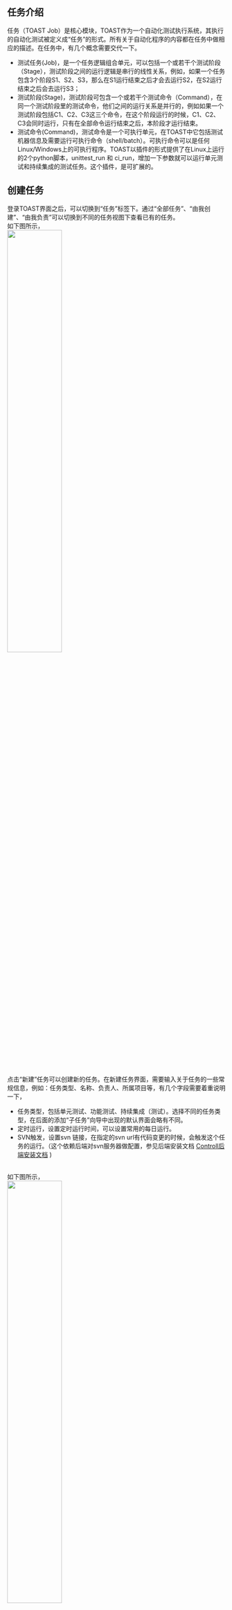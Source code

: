 ## 任务介绍
任务（TOAST Job）是核心模块，TOAST作为一个自动化测试执行系统，其执行的自动化测试被定义成“任务”的形式。所有关于自动化程序的内容都在任务中做相应的描述。在任务中，有几个概念需要交代一下。
* 测试任务(Job)，是一个任务逻辑组合单元，可以包括一个或若干个测试阶段（Stage），测试阶段之间的运行逻辑是串行的线性关系，例如，如果一个任务包含3个阶段S1、S2、S3，那么在S1运行结束之后才会去运行S2，在S2运行结束之后会去运行S3；
* 测试阶段(Stage)，测试阶段可包含一个或若干个测试命令（Command），在同一个测试阶段里的测试命令，他们之间的运行关系是并行的，例如如果一个测试阶段包括C1、C2、C3这三个命令，在这个阶段运行的时候，C1、C2、C3会同时运行，只有在全部命令运行结束之后，本阶段才运行结束。
* 测试命令(Command)，测试命令是一个可执行单元，在TOAST中它包括测试机器信息及需要运行可执行命令（shell/batch）。可执行命令可以是任何Linux/Windows上的可执行程序。TOAST以插件的形式提供了在Linux上运行的2个python脚本，unittest_run 和 ci_run，增加一下参数就可以运行单元测试和持续集成的测试任务。这个插件，是可扩展的。

## 创建任务
登录TOAST界面之后，可以切换到“任务”标签下。通过“全部任务”、“由我创建”、“由我负责”可以切换到不同的任务视图下查看已有的任务。
<br>
如下图所示，
<br>
<img src="https://raw.github.com/wiki/taobao/toast/images/toast-job-mgmt/create-new.png" width="50%"/>
<br>
点击“新建”任务可以创建新的任务。在新建任务界面，需要输入关于任务的一些常规信息，例如：任务类型、名称、负责人、所属项目等，有几个字段需要着重说明一下，
* 任务类型，包括单元测试、功能测试、持续集成（测试）。选择不同的任务类型，在后面的添加“子任务”向导中出现的默认界面会略有不同。
* 定时运行，设置定时运行时间，可以设置常用的每日运行。
* SVN触发，设置svn 链接，在指定的svn url有代码变更的时候，会触发这个任务的运行。（这个依赖后端对svn服务器做配置，参见后端安装文档 <a href="https://github.com/taobao/toast/wiki/Controller%E5%90%8E%E7%AB%AF%E5%AE%89%E8%A3%85%E6%96%87%E6%A1%A3" target="_blank">Controll后端安装文档</a> )
<br>
如下图所示，
<br>
<img src="https://raw.github.com/wiki/taobao/toast/images/toast-job-mgmt/new-job.png" width="50%"/>

### 添加子任务
在上图上点击“添加子任务”，可以进入增加子任务的向导中，这TOAST中，我们把子任务也叫为命令（command），一个或者多个命令可以构成一个阶段（Stage）。在命令模式之下，命令视图可以和单元测试视图、持续集成视图之间做切换。
* 命令模式：命令视图
命令视图是在任务类型中选择“功能测试”之后的默认视图。
<br>
<img src="https://raw.github.com/wiki/taobao/toast/images/toast-job-mgmt/add-command-basic-view.png" width="50%"/>
* 命令模式：单元测试视图
单元测试视图是在任务类型中选择“单元测试”之后的默认视图。注意，单元测试视图需要在Agent端安装的“单元测试”插件(<a href="https://github.com/taobao/toast/wiki/unittest_run%E4%BD%BF%E7%94%A8%E6%89%8B%E5%86%8C" target="_blank">参见插件unittest_run使用手册</a>)才能使用。可以把单元测试视图切换到命令视图，从而可以查看真正在测试机器上运行的测试命令（实际上使用了单元测试插件中的unittest_run脚本）。
<br>
<img src="https://raw.github.com/wiki/taobao/toast/images/toast-job-mgmt/add-command-unittest-view.png" width="50%"/>
* 命令模式：持续集成视图
持续集成视图是在任务类型中选择“持续集成”之后的默认视图。注意，持续集成视图需要在Agent端安装的“持续集成”插件(<a href="https://github.com/taobao/toast/wiki/%E6%8C%81%E7%BB%AD%E9%9B%86%E6%88%90%E6%B5%8B%E8%AF%95ci_run%E7%9A%84%E4%BD%BF%E7%94%A8" target="_blank">参见插件ci_run使用手册</a>)才能运行。
<br>
<img src="https://raw.github.com/wiki/taobao/toast/images/toast-job-mgmt/add-command-ci-view.png" width="50%"/>
* 用例模式

## 运行任务
* 手动运行
* SVN触发运行
* 定时任务触发
* API 触发

## 查看运行结果